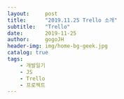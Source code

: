 ```yaml
---
layout:     post
title:      "2019.11.25 Trello 소개"
subtitle:   "Trello"
date:       2019-11-25
author:     gogoJH
header-img: img/home-bg-geek.jpg
catalog: true
tags:
    - 개발일기
    - JS
    - Trello
    - 프로젝트
---
```


<!--stackedit_data:
eyJoaXN0b3J5IjpbODQ4Njc3NDY3LC0xOTU2MzA4MTE1XX0=
-->